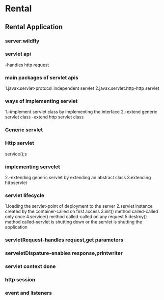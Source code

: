 # Rental

## Rental Application
### server:wildfly

### servlet api
-handles http request
### main packages of servlet apis
1.javax.servlet-protocol independent servlet
2.javax.servlet.http-http servlet

### ways of implementing servlet
1.-implement servlet class by implementing the interface
2.-extend generic servlet class
-extend http servlet class

### Generic servlet
### Http servlet
  service();s
  
### implementing servelet
2.-extending generic servlet by extending an abstract class
3.extending httpservlet

### servlet lifecycle
1.loading the servlet-point of deployment to the server
2.servlet instance created by the container-called on first access
3.init() method called-called only once
4.service() method called-called on any request
5.destroy() method called-servlet is shutting down or the servlet is shutting the application

### servletRequest-handles request,get parameters
### serveletDispature-enables response,printwriter

### servlet context done
### http session
### event and listeners




